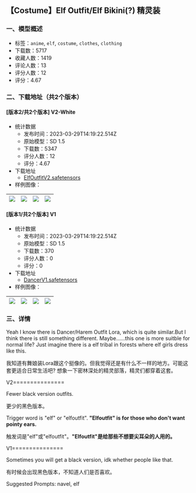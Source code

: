 ## 【Costume】Elf Outfit/Elf Bikini(?) 精灵装
### 一、模型概述

- 标签：`anime`, `elf`, `costume`, `clothes`, `clothing`
- 下载数：5717
- 收藏人数：1419
- 评论人数：13
- 评分人数：12
- 评分：4.67

### 二、下载地址（共2个版本）

#### [版本2/共2个版本] V2-White

- 统计数据
  - 发布时间：2023-03-29T14:19:22.514Z
  - 原始模型：SD 1.5
  - 下载数：5347
  - 评分人数：12
  - 评分：4.67
- 下载地址
  - [ElfOutfitV2.safetensors](https://civitai.com/api/download/models/31294)
- 样例图像：

| <img src="https://image.civitai.com/xG1nkqKTMzGDvpLrqFT7WA/86a1de22-3b56-4abf-46f5-72bd0b7fc100/width=450/355983.jpeg" /> | <img src="https://image.civitai.com/xG1nkqKTMzGDvpLrqFT7WA/1e8bb2d7-96b9-4bc5-2ec2-63557beedc00/width=450/355982.jpeg" /> | <img src="https://image.civitai.com/xG1nkqKTMzGDvpLrqFT7WA/39b953ce-ef16-4227-109c-9975be357300/width=450/355981.jpeg" /> | <img src="https://image.civitai.com/xG1nkqKTMzGDvpLrqFT7WA/8cca2b83-de07-40de-c201-3008feee2900/width=450/355980.jpeg" /> |
| ---- | ---- | ---- | ---- |

#### [版本1/共2个版本] V1

- 统计数据
  - 发布时间：2023-03-29T14:19:22.514Z
  - 原始模型：SD 1.5
  - 下载数：370
  - 评分人数：0
  - 评分：0
- 下载地址
  - [DancerV1.safetensors](https://civitai.com/api/download/models/31258)
- 样例图像：

| <img src="https://image.civitai.com/xG1nkqKTMzGDvpLrqFT7WA/3dac6743-4792-47c7-d9ba-e69900969900/width=450/355561.jpeg" /> | <img src="https://image.civitai.com/xG1nkqKTMzGDvpLrqFT7WA/35efb917-6e2a-46dc-c0d7-68f80ba5b300/width=450/355566.jpeg" /> | <img src="https://image.civitai.com/xG1nkqKTMzGDvpLrqFT7WA/ebc28cd6-e2f4-4b7f-b774-57b34b5c5500/width=450/355565.jpeg" /> | <img src="https://image.civitai.com/xG1nkqKTMzGDvpLrqFT7WA/3f3451af-d3cf-40f2-f550-7364d100aa00/width=450/355563.jpeg" /> |
| ---- | ---- | ---- | ---- |


### 三、详情
<p>Yeah I know there is Dancer/Harem Outfit Lora, which is quite similar.But I think there is still something different. Maybe……this one is more suitble for normal life? Just imagine there is a elf tribal in forests where elf girls dress like this.</p><p>我知道有舞娘装Lora跟这个挺像的。但我觉得还是有什么不一样的地方。可能这套更适合日常生活吧? 想象一下密林深处的精灵部落，精灵们都穿着这套。</p><p>V2===============</p><p>Fewer black version outfits.</p><p>更少的黑色版本。</p><p>Trigger word is "elf" or "elfoutfit". <strong>"Elfoutfit" is for those who don't want pointy ears.</strong></p><p>触发词是"elf"或"elfoutfit"。<strong>"Elfoutfit"是给那些不想要尖耳朵的人用的。</strong></p><p>V1===============</p><p>Sometimes you will get a black version, idk whether people like that. </p><p>有时候会出现黑色版本，不知道人们是否喜欢。</p><p>Suggested Prompts: navel, elf</p><p></p>